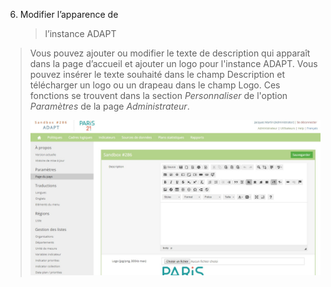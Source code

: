 6.  <span id="bookmark63" class="anchor"></span>Modifier l’apparence de
    > l’instance ADAPT

> Vous pouvez ajouter ou modifier le texte de description qui apparaît
> dans la page d’accueil et ajouter un logo pour l'instance ADAPT. Vous
> pouvez insérer le texte souhaité dans le champ Description et
> télécharger un logo ou un drapeau dans le champ Logo. Ces fonctions se
> trouvent dans la section *Personnaliser* de l'option *Paramètres* de
> la page *Administrateur*.
>
> ![](ADAPTmedia_fr\media\image40.jpeg)